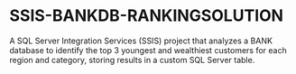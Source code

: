 # SSIS-BANKDB-RANKINGSOLUTION
 A SQL Server Integration Services (SSIS) project that analyzes a BANK database to identify the top 3 youngest and wealthiest customers for each region and category, storing results in a custom SQL Server table.
